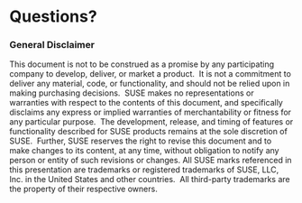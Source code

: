 <!-- .slide: data-state="section-break" data-menu-title="Q & A" id="Q-and-A" data-background-image="images/susecon_background_full.svg" data-background-size="auto 100%" -->
# Questions?


<!-- .slide: data-state="disclaimer" data-menu-title="disclaimer" id="disclaimer" data-background-image="images/susecon_background_full_green.svg" data-background-size="auto 100%"-->
### General Disclaimer

This document is not to be construed as a promise by any participating company to develop, deliver, or market a product.  It is not a commitment to deliver any material, code, or functionality, and should not be relied upon in making purchasing decisions.  SUSE makes no representations or warranties with respect to the contents of this document, and specifically disclaims any express or implied warranties of merchantability or fitness for any particular purpose.  The development, release, and timing of features or functionality described for SUSE products remains at the sole discretion of SUSE.  Further, SUSE reserves the right to revise this document and to make changes to its content, at any time, without obligation to notify any person or entity of such revisions or changes. All SUSE marks referenced in this presentation are trademarks or registered trademarks of SUSE, LLC, Inc. in the United States and other countries.  All third-party trademarks are the property of their respective owners.


<!-- .slide: data-menu-title="License" data-background-image="images/by-sa.svg" data-background-size="contain" -->
